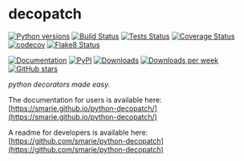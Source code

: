 # decopatch

[![Python versions](https://img.shields.io/pypi/pyversions/decopatch.svg)](https://pypi.python.org/pypi/decopatch/) [![Build Status](https://github.com/smarie/python-decopatch/actions/workflows/base.yml/badge.svg)](https://github.com/smarie/python-decopatch/actions/workflows/base.yml) [![Tests Status](https://smarie.github.io/python-decopatch/reports/junit/junit-badge.svg?dummy=8484744)](https://smarie.github.io/python-decopatch/reports/junit/report.html) [![Coverage Status](https://smarie.github.io/python-decopatch/reports/coverage/coverage-badge.svg?dummy=8484744)](https://smarie.github.io/python-decopatch/reports/coverage/index.html) [![codecov](https://codecov.io/gh/smarie/python-decopatch/branch/main/graph/badge.svg)](https://codecov.io/gh/smarie/python-decopatch) [![Flake8 Status](https://smarie.github.io/python-decopatch/reports/flake8/flake8-badge.svg?dummy=8484744)](https://smarie.github.io/python-decopatch/reports/flake8/index.html)

[![Documentation](https://img.shields.io/badge/doc-latest-blue.svg)](https://smarie.github.io/python-decopatch/) [![PyPI](https://img.shields.io/pypi/v/decopatch.svg)](https://pypi.python.org/pypi/decopatch/) [![Downloads](https://pepy.tech/badge/decopatch)](https://pepy.tech/project/decopatch) [![Downloads per week](https://pepy.tech/badge/decopatch/week)](https://pepy.tech/project/decopatch) [![GitHub stars](https://img.shields.io/github/stars/smarie/python-decopatch.svg)](https://github.com/smarie/python-decopatch/stargazers)

*python decorators made easy.*

The documentation for users is available here: [https://smarie.github.io/python-decopatch/](https://smarie.github.io/python-decopatch/)

A readme for developers is available here: [https://github.com/smarie/python-decopatch](https://github.com/smarie/python-decopatch)

